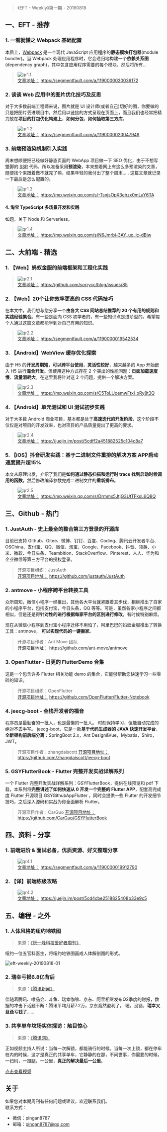 > 《EFT - Weekly》第一期 - 20190818

## 一、EFT - 推荐

### 1. 一看就懂之 Webpack 基础配置

本质上，[Webpack](https://webpack.js.org/) 是一个现代 JavaScript 应用程序的**静态模块打包器**(module bundler)。当 Webpack 处理应用程序时，它会递归地构建一个**依赖关系图**(dependency graph)，其中包含应用程序需要的每个模块，然后将所有...

> ![qr1.1](http://images.pingan8787.com/qr1.1.png)   
> [文章地址：](https://segmentfault.com/a/1190000020036172) https://segmentfault.com/a/1190000020036172

### 2. 谈谈 Web 应用中的图片优化技巧及反思

对于大多数前端工程师来说，图片就是 UI 设计师(或者自己)切好的图，你要做的只是把图片丢进项目中，然后用以链接的方式呈现在页面上，而且我们也经常把精力放在**项目的打包优化构建上**，**如何分包**，**如何抽取第三方库**。

> ![qr1.2](http://images.pingan8787.com/qr1.2.png)   
> [文章地址：](https://segmentfault.com/a/1190000020047949) https://segmentfault.com/a/1190000020047949

### 3. 前端预渲染机制引入实践

周末想顺便把已经做好静态页面的 WebApp 项目做一下 SEO 优化，由于不想写蹩脚的 [SSR](https://baike.baidu.com/item/SSR/20185874?fr=aladdin) 代码，所以准备采用**预渲染**，本来想着网上有这么多预渲染的文章，随便找个来跟着做不就完了嘛，结果年轻的我付出了整个周末..... 这篇文章就记录一下最后是怎么配置的。

> ![qr1.3](http://images.pingan8787.com/qr1.3.png)   
> [文章地址：](https://mp.weixin.qq.com/s/-TsnjsOpX3ehzx0mLaY6TA) https://mp.weixin.qq.com/s/-TsnjsOpX3ehzx0mLaY6TA

#### 4. 淘宝 TypeScript 多场景开发和实践

如题。关于 Node 和 Serverless。

> ![qr1.4](http://images.pingan8787.com/qr1.4.png)   
> [文章地址：](https://mp.weixin.qq.com/s/N6Jmrbi-3AY_uo_lc-dBiw) https://mp.weixin.qq.com/s/N6Jmrbi-3AY_uo_lc-dBiw

## 二、大前端 - 精选

### 1. 【Web】蚂蚁金服的前端框架和工程化实践

> ![qr2.1](http://images.pingan8787.com/qr2.1.png)   
> [文章地址：](https://github.com/sorrycc/blog/issues/85) https://github.com/sorrycc/blog/issues/85

### 2. 【Web】20个让你效率更高的 CSS 代码技巧

在本文中，我们想与您分享一个**由各大 CSS 网站总结推荐的 20 个有用的规则和实践经验集合**。有一些是面向 CSS 初学者的，有一些知识点是进阶型的。希望每个人通过这篇文章都能学到对自己有用的知识。

> ![qr2.2](http://images.pingan8787.com/qr2.2.png)   
> [文章地址：](https://segmentfault.com/a/1190000019542534) https://segmentfault.com/a/1190000019542534

### 3. 【Android】WebView 缓存优化探索

由于 H5 的**开发周期短**，**可以跨平台使用**，**灵活性较好**，越来越多的 App 开始嵌入 H5 进行**混合开发**。但使用这种方式存在 2 个突出的性能问题：**页面加载速度慢**、**流量消耗大**。在这里我将针对这 2 个问题，提供一个解决方案。

> ![qr2.3](http://images.pingan8787.com/qr2.3.png)   
> [文章地址：](https://mp.weixin.qq.com/s/C5ToLUoemwFtxI_xRy8t3Q) https://mp.weixin.qq.com/s/C5ToLUoemwFtxI_xRy8t3Q

### 4. 【Android】单元测试和 UI 测试初步实践

对于大多数 Android 商业项目，基本都是处于**高速迭代的开发阶段**，这个阶段不仅仅是对项目的开发效率，也对项目的产品质量提出了更高的要求。

> ![qr2.4](http://images.pingan8787.com/qr2.4.png)   
> [文章地址：](https://juejin.im/post/5cdff2a451882525c104c8a7) https://juejin.im/post/5cdff2a451882525c104c8a7


### 5. 【iOS】抖音研发实践：基于二进制文件重排的解决方案 APP启动速度提升超15%

本文从原理出发，介绍了我们是**如何通过静态扫描和运行时 trace 找到启动时候调用的函数**，然后修改编译参数完成二进制文件的**重新排布**。

> ![qr2.5](http://images.pingan8787.com/qr2.5.png)   
> [文章地址：](https://mp.weixin.qq.com/s/Drmmx5JtjG3UtTFksL6Q8Q) https://mp.weixin.qq.com/s/Drmmx5JtjG3UtTFksL6Q8Q


## 三、Github - 热门

### 1. JustAuth - 史上最全的整合第三方登录的开源库

目前已支持 Github、Gitee、微博、钉钉、百度、Coding、腾讯云开发者平台、OSChina、支付宝、QQ、微信、淘宝、Google、Facebook、抖音、领英、小米、微软、今日头条、Teambition、StackOverflow、Pinterest、人人、华为和企业微信等第三方平台的授权登录。

> 开源项目组织：JustAuth  
> [开源项目地址：](https://github.com/justauth/JustAuth) https://github.com/justauth/JustAuth

### 2. antmove - 小程序跨平台转换工具

众所周知，微信小程序一经推出，其他各大平台就紧跟着其步伐，相继推出了自家的小程序平台，包括支付宝，今日头条，QQ 等等。可是，虽然各家小程序之间都相似，但是还是得**针对性的进行根据每家平台的区别进行修改**，有时候特别麻烦。

现在从微信小程序到支付宝小程序迁移不用怕了，阿里巴巴的蚂蚁金服推出了转换工具：antmove， **可以实现代码的一键搬家**。
  
> 开源项目作者：Ant Move 团队   
> [开源项目地址：](https://github.com/ant-move/antmove) https://github.com/ant-move/antmove

### 3. OpenFlutter - 日更的 FlutterDemo 合集

这是一个包含许多 Flutter 相关功能 demo 的集合，它能够帮助您快速学习一些零碎的知识。

> 开源项目组织：OpenFlutter  
> [开源项目地址：](https://github.com/OpenFlutter/Flutter-Notebook) https://github.com/OpenFlutter/Flutter-Notebook

### 4. jeecg-boot - 全栈开发者的福音

程序员是最勤奋的一批人，也是最懒的一批人。
时刻保持学习，但能自动完成的绝对不去手写。
jeecg-boot，它是一款**基于代码生成器的 JAVA 快速开发平台**，**全新架构前后端分离**：SpringBoot 2.x，Ant Design&Vue，Mybatis，Shiro，JWT。

> 开源项目作者：zhangdaiscott
> [开源项目地址：](https://github.com/zhangdaiscott/jeecg-boot) https://github.com/zhangdaiscott/jeecg-boot

### 5. GSYFlutterBook - Flutter 完整开发实战详解系列

一个 Flutter 完整开发实战详解系列：GSYFlutterBook，提供在线预览和 pdf 下载，本系列将**完整讲述了如何快速从 0 开发一个完整的 Flutter APP**，配套高完成度 Flutter 开源项目 GSYGithubAppFlutter ，同时会提供一些 Flutter 的开发细节技巧，之后深入源码和实战为你全面解析 Flutter。


> 开源项目作者：CarGuo
> [开源项目地址：](https://github.com/CarGuo/GSYFlutterBook) https://github.com/CarGuo/GSYFlutterBook


## 四、资料 - 分享

### 1. 前端进阶 & 面试必备，优质资源、好文整理分享

> ![qr4.1](http://images.pingan8787.com/qr4.1.png)   
> [文章地址：](https://segmentfault.com/a/1190000019912790) https://segmentfault.com/a/1190000019912790

### 2. 【译】前端练级攻略

> ![qr4.2](http://images.pingan8787.com/qr4.2.png)   
> [文章地址：](https://juejin.im/post/5cd4cbe2518825408b33e9c5) https://juejin.im/post/5cd4cbe2518825408b33e9c5
  

## 五、编程 - 之外

### 1. 人体风格的纽约地铁图

> 来源：[《阮一峰科技爱好者周刊》](http://www.ruanyifeng.com/blog/2019/07/weekly-issue-65.html)

纽约一位五官科医生，将纽约地铁图画成人体解剖图的形式。

![eft-weekly-20190818-01](http://images.pingan8787.com/eft-weekly-20190818-01.jpg)


### 2. 瑞幸亏损6.8亿背后

> 来源：[《腾讯新闻》](https://new.qq.com/omn/20190818/20190818V09G3A00.html)

伴随着腾讯、唯品会、斗鱼、瑞幸咖啡、京东、阿里相继发布Q2季度的财报，数据的冲击下话题不断：腾讯平均月薪7.2万，京东竟然盈利了。
嗯，没错，**瑞幸又㕛叒亏钱了**……

### 3. 共享单车坟场实体探访：触目惊心

> 来源：[《腾讯网》](https://new.qq.com/omn/20190818/20190818V09G3A00.html)

正如视频主持人所说：当每一次解锁，都能骑行的时候。当每一次上锁，都在停车桩内的时候，这才是真正的共享单车，它静静的在那，不问世事，你需要的时候，一扫码，一蹬腿，一公里，**真正的解决最后一公里**。

[点击查看视频](https://new.qq.com/omn/20190818/20190818V09G3A00.html)

## 关于

如果您对本期周刊有任何问题或建议，欢迎联系我们。   
联系方式：   
* 微信：pingan8787
* 邮箱：pingan8787@qq.com